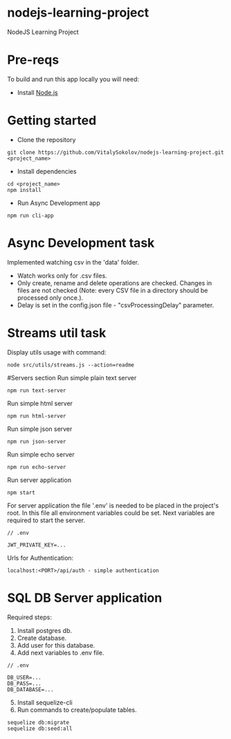 # nodejs-learning-project
NodeJS Learning Project

# Pre-reqs
To build and run this app locally you will need:
- Install [Node.js](https://nodejs.org/en/)

# Getting started
- Clone the repository
```
git clone https://github.com/VitalySokolov/nodejs-learning-project.git <project_name>
```
- Install dependencies
```
cd <project_name>
npm install
```
- Run Async Development app
```
npm run cli-app
```
# Async Development task
Implemented watching csv in the 'data' folder.
- Watch works only for .csv files.
- Only create, rename and delete operations are checked. Changes in files are not checked
 (Note: every CSV file in a directory should be processed only once.).
- Delay is set in the config.json file - "csvProcessingDelay" parameter.

# Streams util task
Display utils usage with command:
```
node src/utils/streams.js --action=readme
```

#Servers section
Run simple plain text server
```
npm run text-server
```

Run simple html server
```
npm run html-server
```

Run simple json server
```
npm run json-server
```

Run simple echo server
```
npm run echo-server
```

Run server application
```
npm start
```

For server application the file '.env' is needed to be placed in the project's root.
In this file all environment variables could be set.
Next variables are required to start the server.
```
// .env

JWT_PRIVATE_KEY=...
```

Urls for Authentication:
```
localhost:<PORT>/api/auth - simple authentication
```

# SQL DB Server application

Required steps:
1. Install postgres db.
2. Create database.
3. Add user for this database.
4. Add next variables to .env file.
```
// .env

DB_USER=...
DB_PASS=...
DB_DATABASE=...
```

5. Install sequelize-cli
6. Run commands to create/populate tables.
```
sequelize db:migrate
sequelize db:seed:all
```
